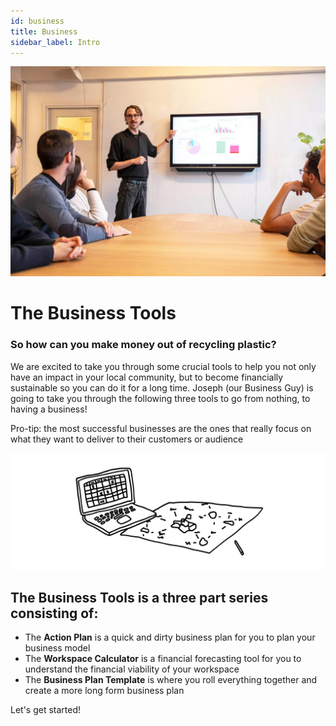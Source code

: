 ```yaml
---
id: business
title: Business
sidebar_label: Intro
---
```


<style>
:root {
  --highlight: #f7b77b;
  --hover: #f7b77b;
}
</style>

![Business Tools](assets/business/businesspresentation.jpg)

# The Business Tools

### So how can you make money out of recycling plastic?

We are excited to take you through some crucial tools to help you not only have an impact in your local community, but to become financially sustainable so you can do it for a long time. Joseph (our Business Guy) is going to take you through the following three tools to go from nothing, to having a business!

Pro-tip: the most successful businesses are the ones that really focus on what they want to deliver to their customers or audience

![Business Tools](assets/business/businessintro.svg)

## The Business Tools is a three part series consisting of:

- The <b>Action Plan</b> is a quick and dirty business plan for you to plan your business model
- The <b>Workspace Calculator</b> is a financial forecasting tool for you to understand the financial viability of your workspace
- The <b>Business Plan Template</b> is where you roll everything together and create a more long form business plan

Let's get started!
